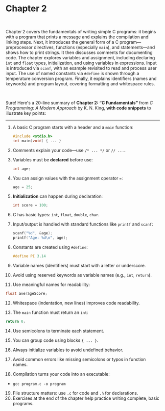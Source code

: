 # Chapter 2

<br>

Chapter 2 covers the fundamentals of writing simple C programs: it begins with a program that prints a message and explains the compilation and linking steps. Next, it introduces the general form of a C program—preprocessor directives, functions (especially `main`), and statements—and shows how to print strings. It then discusses comments for documenting code. The chapter explores variables and assignment, including declaring `int` and `float` types, initialization, and using variables in expressions. Input is introduced via `scanf`, with an example revisited to read and process user input. The use of named constants via `#define` is shown through a temperature conversion program. Finally, it explains identifiers (names and keywords) and program layout, covering formatting and whitespace rules.

<br>

Sure! Here's a 20-line summary of **Chapter 2: “C Fundamentals”** from *C Programming: A Modern Approach* by K. N. King, **with code snippets** to illustrate key points:

---

1. A basic C program starts with a header and a `main` function:

   ```c
   #include <stdio.h>
   int main(void) { ... }
   ```

2. Comments explain your code—use `/* ... */` or `// ...`.

3. Variables must be **declared** before use:

   ```c
   int age;
   ```

4. You can assign values with the assignment operator `=`:

   ```c
   age = 25;
   ```

5. **Initialization** can happen during declaration:

   ```c
   int score = 100;
   ```

6. C has basic types: `int`, `float`, `double`, `char`.

7. Input/output is handled with standard functions like `printf` and `scanf`:

   ```c
   scanf("%d", &age);
   printf("Age: %d\n", age);
   ```

8. Constants are created using `#define`:

   ```c
   #define PI 3.14
   ```

9. Variable names (identifiers) must start with a letter or underscore.

10. Avoid using reserved keywords as variable names (e.g., `int`, `return`).

11. Use meaningful names for readability:

```c
float averageScore;
```

12. Whitespace (indentation, new lines) improves code readability.

13. The `main` function must return an `int`:

```c
return 0;
```

14. Use semicolons to terminate each statement.

15. You can group code using blocks `{ ... }`.

16. Always initialize variables to avoid undefined behavior.
17. Avoid common errors like missing semicolons or typos in function names.
18. Compilation turns your code into an executable:
* `gcc program.c -o program`
19. File structure matters: use `.c` for code and `.h` for declarations.
20. Exercises at the end of the chapter help practice writing complete, basic programs.
